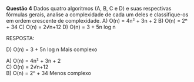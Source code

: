 **Questão 4**
        Dados quatro algoritmos (A, B, C e D) e suas respectivas fórmulas gerais, analise a complexidade de cada um deles e classifique-os em ordem crescente de complexidade. 
        A) O(n) = 4n² + 3n + 2
        B) O(n) = 2ⁿ + 34
        C) O(n) = 2√n+12
        D) O(n) = 3 + 5n log n

RESPOSTA:

D) O(n) = 3 + 5n log n    Mais complexo

A) O(n) = 4n² + 3n + 2      
C) O(n) = 2√n+12          
B) O(n) = 2ⁿ + 34         Menos complexo
       
